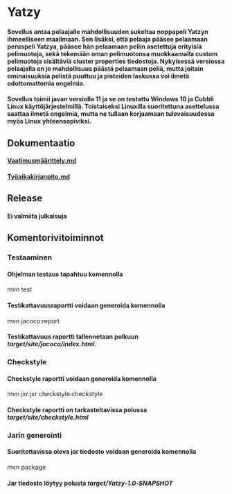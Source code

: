 # Yatzy
#### Sovellus antaa pelaajalle mahdollisuuden sukeltaa noppapeli Yatzyn ihmeelliseen maailmaan. Sen lisäksi, että pelaaja pääsee pelaamaan peruspeli Yatzya, pääsee hän pelaamaan peliin asetettuja erityisiä pelimuotoja, sekä tekemään oman pelimuotonsa muokkaamalla custom pelimuotoja sisältäviä cluster properties tiedostoja. Nykyisessä versiossa pelaajalla on jo mahdollisuus päästä pelaamaan peliä, mutta joitain ominaisuuksia pelistä puuttuu ja pisteiden laskussa voi ilmetä odottomattomia ongelmia.
#### Sovellus toimii javan versiolla 11 ja se on testattu Windows 10 ja Cubbli Linux käyttöjärjestelmillä. Toistaiseksi Linuxilla suoritettuna asettelussa saattaa ilmetä ongelmia, mutta ne tullaan korjaamaan tulevaisuudessa myös Linux yhteensopiviksi.
## Dokumentaatio
#### [Vaatimusmäärittely.md](https://github.com/tsa-dom/ot-harjoitustyo/blob/master/Dokumentaatio/Vaatimusmaarittely.md)
#### [Työaikakirjanpito.md](https://github.com/tsa-dom/ot-harjoitustyo/blob/master/Dokumentaatio/Tyoaikakirjanpito.md)
## Release
#### Ei valmiita julkaisuja
## Komentorivitoiminnot
### Testaaminen
#### Ohjelman testaus tapahtuu komennolla
mvn test
#### Testikattavuusraportti voidaan generoida komennolla
mvn jacoco:report
#### Testikattavuus raportti tallennetaan polkuun *target/site/jacoco/index.html*.
### Checkstyle
#### Checkstyle raportti voidaan generoida komennolla
mvn jxr:jxr checkstyle:checkstyle
#### Checkstyle raportti on tarkasteltavissa polussa *target/site/checkstyle.html*
### Jarin generointi
#### Suoritettavissa oleva jar tiedosto voidaan generoida komennolla
mvn package
#### Jar tiedosto löytyy polusta *target/Yatzy-1.0-SNAPSHOT*
